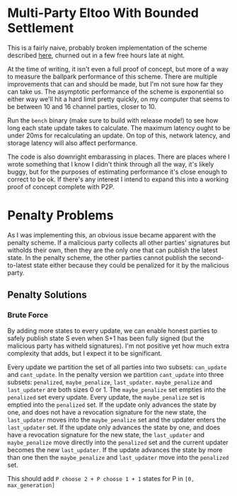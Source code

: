 # Multi-Party Eltoo With Bounded Settlement

This is a fairly naive, probably broken implementation of the scheme described [here](https://gist.github.com/Ademan/4a14614fa850511d63a5b2a9b5104cb7), churned out in a few free hours late at night.

At the time of writing, it isn't even a full proof of concept, but more of a way to measure the ballpark performance of this scheme.
There are multiple improvements that can and should be made, but I'm not sure how far they can take us.
The asymptotic performance of the scheme is exponential so either way we'll hit a hard limit pretty quickly, on my computer that seems to be between 10 and 16 channel parties, closer to 10.

Run the `bench` binary (make sure to build with release mode!) to see how long each state update takes to calculate.
The maximum latency ought to be under 20ms for recalculating an update.
On top of this, network latency, and storage latency will also affect performance.

The code is also downright embarassing in places.
There are places where I wrote something that I know I didn't think through all the way, it's likely buggy, but for the purposes of estimating performance it's close enough to correct to be ok.
If there's any interest I intend to expand this into a working proof of concept complete with P2P.

# Penalty Problems

As I was implementing this, an obvious issue became apparent with the penalty scheme.
If a malicious party collects all other parties' signatures but witholds their own, then they are the only one that can publish the latest state.
In the penalty scheme, the other parties cannot publish the second-to-latest state either because they could be penalized for it by the malicious party.

## Penalty Solutions

### Brute Force

By adding more states to every update, we can enable honest parties to safely publish state S even when S+1 has been fully signed (but the malicious party has witheld signatures).
I'm not positive yet how much extra complexity that adds, but I expect it to be significant.

Every update we partition the set of all parties into two subsets: `can_update` and `cant_update`.
In the penalty version we partition `cant_update` into three subsets: `penalized`, `maybe_penalize`, `last_updater`.
`maybe_penalize` and `last_updater` are both sizes 0 or 1.
The `maybe_penalize` set empties into the `penalized` set every update.
Every update, the `maybe_penalize` set is emptied into the `penalized` set.
If the update only advances the state by one, and does not have a revocation signature for the new state, the `last_updater` moves into the `maybe_penalize` set and the updater enters the `last_updater` set.
If the update only advances the state by one, and does have a revocation signature for the new state, the `last_updater` and `maybe_penalize` move directly into the `penalized` set and the current updater becomes the new `last_updater`.
If the update advances the state by more than one then the `maybe_penalize` and `last_updater` move into the `penalized` set.

This should add `P choose 2 + P choose 1 + 1` states for P in `[0, max_generation]`
